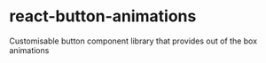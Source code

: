 # react-button-animations
Customisable button component library that provides out of the box animations

